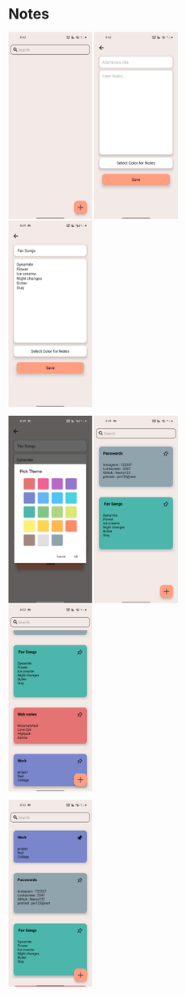 # Notes

<img 
  width="33%"
  src="Screenshot_1.png"/>
<img 
  width="33%"
  src="Screenshot_2.png"/>
<img 
  width="33%"
  src="Screenshot_3.png"/>

<img 
  width="33%"
  src="Screenshot_4.png"/>
<img 
  width="33%"
  src="Screenshot_5.png"/>
<img 
  width="33%"
  src="Screenshot_6.png"/>

<img 
  width="33%"
  src="Screenshot_7.png"/>
